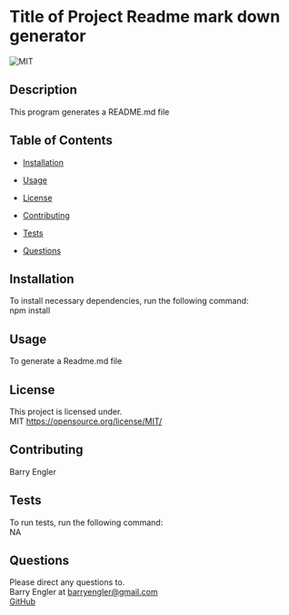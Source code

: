 
# Title of Project Readme mark down generator

![MIT](https://img.shields.io/badge/license-MIT-green)


## Description
This program generates a README.md file



## Table of Contents 

* [Installation](#installation)

* [Usage](#usage)

* [License](#license)

* [Contributing](#contributing)

* [Tests](#tests)

* [Questions](#questions)

## Installation

To install necessary dependencies, run the following command: <br>
npm install



## Usage
To generate a Readme.md file


## License
This project is licensed under. <br>
MIT
https://opensource.org/license/MIT/

  
## Contributing
Barry Engler


## Tests
To run tests, run the following command: <br>
NA


## Questions
Please direct any questions to.<br>
Barry Engler at barryengler@gmail.com  <br>
[GitHub](https://github.com/Barry25000)
